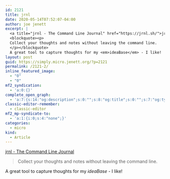 ```yaml
---
id: 2121
title: jrnl
date: 2020-05-14T07:52:07-04:00
author: joe jenett
excerpt: |
  <a title="jrnl - The Command Line Journal" href="https://jrnl.sh/">jrnl - The Command Line Journal</a>
  <blockquote><p>
  Collect your thoughts and notes without leaving the command line.
  </p></blockquote>
  A great tool to capture thoughts for my <em>ideaBase</em> - I like!
layout: post
guid: https://simply.micro.jenett.org/?p=2121
permalink: /2121-2/
inline_featured_image:
  - "0"
  - "0"
mf2_syndication:
  - 'a:0:{}'
complete_open_graph:
  - 'a:7:{s:14:"og:description";s:0:"";s:8:"og:title";s:0:"";s:7:"og:type";s:0:"";s:12:"twitter:card";s:7:"summary";s:15:"twitter:creator";s:0:"";s:19:"twitter:description";s:0:"";s:8:"og:image";s:0:"";}'
classic-editor-remember:
  - classic-editor
mf2_mp-syndicate-to:
  - 'a:1:{i:0;s:4:"none";}'
categories:
  - micro
kind:
  - Article
---
```

[jrnl - The Command Line Journal](https://jrnl.sh/ "jrnl - The Command Line Journal")

> Collect your thoughts and notes without leaving the command line. 

A great tool to capture thoughts for my _ideaBase_ - I like!